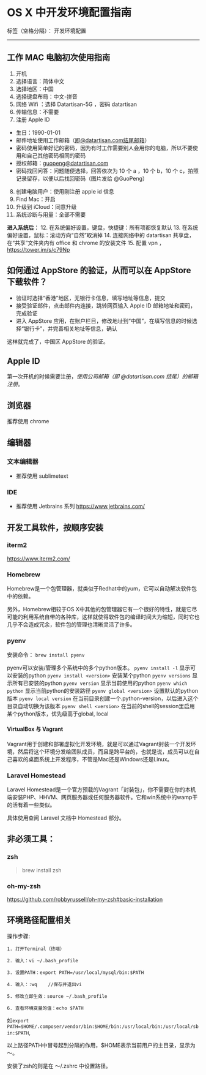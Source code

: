 # OS X 中开发环境配置指南

标签（空格分隔）： 开发环境配置

---

## 工作 MAC 电脑初次使用指南

1. 开机
2. 选择语言：简体中文
3. 选择地区：中国
4. 选择键盘布局：中文-拼音
5. 网络 Wifi ：选择 Datartisan-5G ，密码 datartisan 
6. 传输信息：不需要
7. 注册 Apple ID
  - 生日：1990-01-01
  - 邮件地址使用工作邮箱（即@datartisan.com结尾邮箱）
  - 密码使用简单好记的密码，因为有时工作需要别人会用你的电脑，所以不要使用和自己其他密码相同的密码
  - 授权邮箱：guopeng@datartisan.com
  - 密码找回问答：问题随便选择，回答依次为 10 个 a ，10 个 b，10 个 c，拍照记录留存，以便以后找回密码（图片发给 @GuoPeng）

8. 创建电脑用户：使用刚注册 apple id 信息
9. Find Mac：开启
10. 升级到 iCloud：同意升级
11. 系统诊断与用量：全部不需要

**进入系统后**：
12. 在系统偏好设置，键盘，快捷键：所有项都恢复默认
13. 在系统偏好设置，鼠标：滚动方向“自然”取消掉
14. 连接网络中的 datartisan 共享盘，在“共享”文件夹内有 office 和 chrome 的安装文件
15. 配置 vpn ，https://tower.im/s/c79Np

## 如何通过 AppStore 的验证，从而可以在 AppStore 下载软件？

- 验证时选择“香港”地区，无银行卡信息，填写地址等信息，提交
- 接受验证邮件，点击邮件内连接，跳转网页输入 Apple ID 邮箱地址和密码，完成验证
- 进入 AppStore 应用，在账户栏目，修改地址到“中国”，在填写信息的时候选择“银行卡”，并完善相关地址等信息，确认

这样就完成了，中国区 AppStore 的验证。

## Apple ID

第一次开机的时候需要注册，*使用公司邮箱（即 @datartisan.com 结尾）的邮箱注册*。

## 浏览器

推荐使用 chrome

## 编辑器

### 文本编辑器

- 推荐使用 sublimetext

### IDE

- 推荐使用 Jetbrains 系列
  https://www.jetbrains.com/

## 开发工具软件，按顺序安装

### iterm2

https://www.iterm2.com/

### Homebrew

Homebrew是一个包管理器，就类似于Redhat中的yum，它可以自动解决软件包中的依赖。

另外，Homebrew相较于OS X中其他的包管理器它有一个很好的特性，就是它尽可能的利用系统自带的各种库，这样就使得软件包的编译时间大为缩短，同时它也几乎不会造成冗余，软件包的管理也清晰灵活了许多。

### pyenv
安装命令：
`brew install pyenv`

pyenv可以安装/管理多个系统中的多个python版本。
`pyenv install -l` 显示可以安装的python
`pyenv install <version>` 安装某个python
`pyenv versions` 显示所有已安装的python 
`pyenv version` 显示当前使用的python
`pyenv which python` 显示当前python的安装路径
`pyenv global <version>` 设置默认的python版本
`pyenv local version` 在当前目录创建一个.python-version，以后进入这个目录自动切换为该版本
`pyenv shell <version>` 在当前的shell的session里启用某个python版本，优先级高于global, local

#### VirtualBox 与 Vagrant

Vagrant用于创建和部署虚拟化开发环境，就是可以通过Vagrant封装一个开发环境，然后将这个环境分发给团队成员，而且是跨平台的，也就是说，成员可以在自己喜欢的桌面系统上开发程序，不管是Mac还是Windows还是Linux。

### Laravel Homestead

Laravel Homestead是一个官方预载的Vagrant「封装包」，你不需要在你的本机端安装PHP、HHVM、网页服务器或任何服务器软件。它和win系统中的wamp干的活有着一些类似。

具体使用查阅 Laravel 文档中 Homestead 部分。


## 非必须工具：

### zsh

> brew install zsh

### oh-my-zsh

https://github.com/robbyrussell/oh-my-zsh#basic-installation

## 环境路径配置相关

操作步骤:

    1. 打开Terminal（终端）

    2. 输入：vi ~/.bash_profile

    3. 设置PATH：export PATH=/usr/local/mysql/bin:$PATH 

    4. 输入：:wq    //保存并退出vi

    5. 修改立即生效：source ~/.bash_profile

    6. 查看环境变量的值：echo $PATH

如`export PATH=$HOME/.composer/vendor/bin:$HOME/bin:/usr/local/bin:/usr/local/sbin:$PATH`,

以上路径PATH中冒号起到分隔的作用，$HOME表示当前用户的主目录，显示为～。

安装了zsh的则是在 ～/.zshrc 中设置路径。







